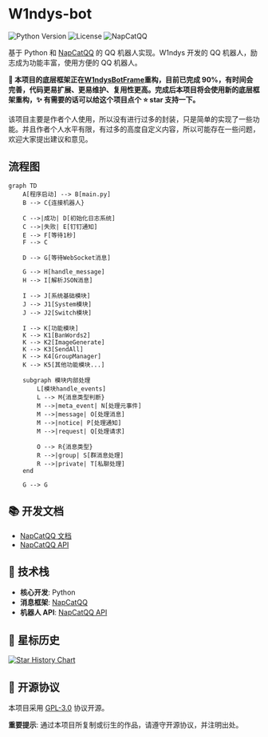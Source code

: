 # W1ndys-bot

![Python Version](https://img.shields.io/badge/Python-3.8+-blue)
![License](https://img.shields.io/badge/License-MIT-green)
![NapCatQQ](https://img.shields.io/badge/Message-NapCatQQ-yellow)

基于 Python 和 [NapCatQQ](https://napneko.github.io/) 的 QQ 机器人实现。W1ndys 开发的 QQ 机器人，励志成为功能丰富，使用方便的 QQ 机器人。

**🔄 本项目的底层框架正在[W1ndysBotFrame](https://github.com/W1ndysBot/W1ndysBotFrame)重构，目前已完成 90%，有时间会完善，代码更易扩展、更易维护、复用性更高。完成后本项目将会使用新的底层框架重构，✨ 有需要的话可以给这个项目点个 ⭐ star 支持一下。**

该项目主要是作者个人使用，所以没有进行过多的封装，只是简单的实现了一些功能。并且作者个人水平有限，有过多的高度自定义内容，所以可能存在一些问题，欢迎大家提出建议和意见。

## 流程图

```mermaid
graph TD
    A[程序启动] --> B[main.py]
    B --> C{连接机器人}

    C -->|成功| D[初始化日志系统]
    C -->|失败| E[钉钉通知]
    E --> F[等待1秒]
    F --> C

    D --> G[等待WebSocket消息]

    G --> H[handle_message]
    H --> I[解析JSON消息]

    I --> J[系统基础模块]
    J --> J1[System模块]
    J --> J2[Switch模块]

    I --> K[功能模块]
    K --> K1[BanWords2]
    K --> K2[ImageGenerate]
    K --> K3[SendAll]
    K --> K4[GroupManager]
    K --> K5[其他功能模块...]

    subgraph 模块内部处理
        L[模块handle_events]
        L --> M{消息类型判断}
        M -->|meta_event| N[处理元事件]
        M -->|message| O[处理消息]
        M -->|notice| P[处理通知]
        M -->|request| Q[处理请求]

        O --> R{消息类型}
        R -->|group| S[群消息处理]
        R -->|private| T[私聊处理]
    end

    G --> G
```

## 📚 开发文档

- [NapCatQQ 文档](https://napneko.github.io/)
- [NapCatQQ API](https://napcat.apifox.cn)

## 🔧 技术栈

- **核心开发**: Python
- **消息框架**: [NapCatQQ](https://napneko.github.io/)
- **机器人 API**: [NapCatQQ API](https://napcat.apifox.cn)

## 🌟 星标历史

[![Star History Chart](https://api.star-history.com/svg?repos=W1ndys/W1ndysBot&type=Date)](https://www.star-history.com/#W1ndys/W1ndysBot&Date)

## 📄 开源协议

本项目采用 [GPL-3.0](./LICENSE) 协议开源。

**重要提示**: 通过本项目所复制或衍生的作品，请遵守开源协议，并注明出处。
